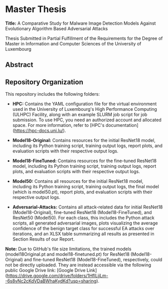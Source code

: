 # Master Thesis
**Title:** A Comparative Study for Malware Image Detection Models Against Evolutionary Algorithm Based Adversarial Attacks

Thesis Submitted in Partial Fulfillment of the Requirements for the Degree of Master in Information and Computer Sciences of the University of Luxembourg

## Abstract


## Repository Organization
This repository includes the following folders:

- **HPC:** Contains the YAML configuration file for the virtual environment used in the University of Luxembourg's High Performance Computing (ULHPC) Facility, along with an example SLURM job script for job submission. To use HPC, you need an authorized account and allocated space. For more information, refer to [HPC's documentation] (https://hpc-docs.uni.lu/).

- **Model18-Original:** Contains resources for the initial ResNet18 model, including its Python training script, training output logs, report plots, and evaluation scripts with their respective output logs.

- **Model18-FineTuned:** Contains resources for the fine-tuned ResNet18 model, including its Python training script, training output logs, report plots, and evaluation scripts with their respective output logs.

- **Model50:** Contains all resources for the initial ResNet18 model, including its Python training script, training output logs, the final model (which is model50.pt), report plots, and evaluation scripts with their respective output logs.

- **Adversarial-Attacks:** Contains all attack-related data for initial ResNet18 (Model18-Original), fine-tuned ResNet18 (Model18-FineTuned), and ResNet50 (Model50). For each class, this includes the Python attack scripts, all generated adversarial images, plots visualizing the average confidence of the benign target class for successful EA attacks over iterations, and an XLSX table summarizing all results as presented in Section Results of our Report.   

**Note:** Due to GitHub's file size limitations, the trained models (model18Original.pt and model18-finetuned.pt) for ResNet18 (Model18-Original) and fine-tuned ResNet18 (Model18-FineTuned), respectively, could not be directly uploaded. They are instead accessible via the following public Google Drive link: [Google Drive Link] (https://drive.google.com/drive/folders/1HflLjjLm--6s8vNc2cKdVDaBWhaKydKd?usp=sharing).
